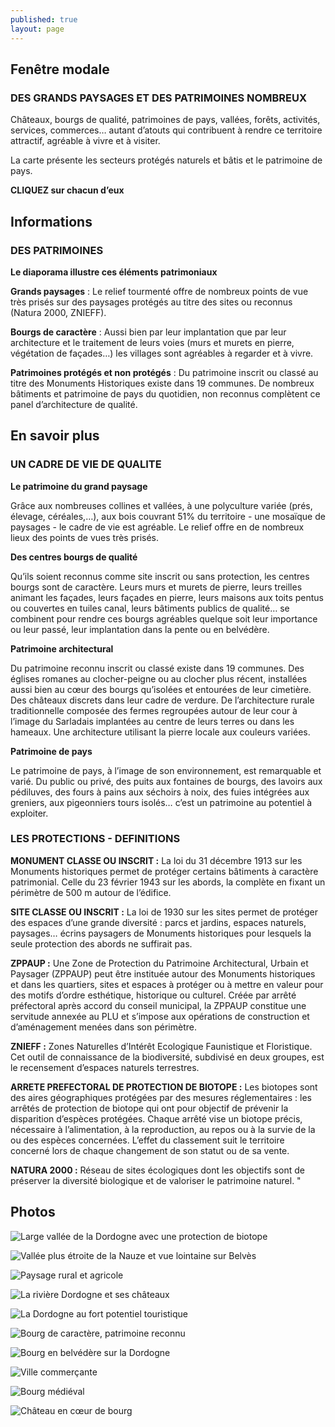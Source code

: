 ```yaml
---
published: true
layout: page
---
```


## Fenêtre modale

### DES GRANDS PAYSAGES ET DES PATRIMOINES NOMBREUX

Châteaux, bourgs de qualité, patrimoines de pays, vallées, forêts, activités, services, commerces… autant d’atouts qui contribuent à rendre ce territoire attractif, agréable à vivre et à visiter.

La carte présente les secteurs protégés naturels et bâtis et le patrimoine de pays.

**CLIQUEZ sur chacun d’eux**

## Informations

### DES PATRIMOINES

**Le diaporama illustre ces éléments patrimoniaux**

**Grands paysages** : Le relief tourmenté offre de nombreux points de vue très prisés sur des paysages protégés au titre des sites ou reconnus (Natura 2000, ZNIEFF).

**Bourgs de caractère** : Aussi bien par leur implantation que par leur architecture et le traitement de leurs voies (murs et murets en pierre, végétation de façades…) les villages sont agréables à regarder et à vivre.

**Patrimoines protégés et non protégés** : Du patrimoine inscrit ou classé au titre des Monuments Historiques existe dans 19 communes. De nombreux bâtiments et patrimoine de pays du quotidien, non reconnus complètent ce panel d’architecture de qualité.


## En savoir plus

### UN CADRE DE VIE DE QUALITE

**Le patrimoine du grand paysage**

Grâce aux nombreuses collines et vallées, à une polyculture variée (prés, élevage, céréales,…), aux bois couvrant 51% du territoire - une mosaïque de paysages - le cadre de vie est agréable. Le relief offre en de nombreux lieux des points de vues très prisés.

**Des centres bourgs de qualité**

Qu’ils soient reconnus comme site inscrit ou sans protection, les centres bourgs sont de caractère. Leurs murs et murets de pierre, leurs treilles animant les façades, leurs façades en pierre, leurs maisons aux toits pentus ou couvertes en tuiles canal, leurs bâtiments publics de qualité… se combinent pour rendre ces bourgs agréables quelque soit leur importance ou leur passé, leur implantation dans la pente ou en belvédère.

**Patrimoine architectural**

Du patrimoine reconnu inscrit ou classé existe dans 19 communes. Des églises romanes au clocher-peigne ou au clocher plus récent, installées aussi bien au cœur des bourgs qu’isolées et entourées de leur cimetière. Des châteaux discrets dans leur cadre de verdure. De l’architecture rurale traditionnelle composée des fermes regroupées autour de leur cour à l’image du Sarladais implantées au centre de leurs terres ou dans les hameaux. Une architecture utilisant la pierre locale aux couleurs variées.

**Patrimoine de pays**

Le patrimoine de pays, à l’image de son environnement, est remarquable et varié. Du public ou privé, des puits aux fontaines de bourgs, des lavoirs aux pédiluves, des fours à pains aux séchoirs à noix, des fuies intégrées aux greniers, aux pigeonniers tours isolés… c’est un patrimoine au potentiel à exploiter.

### LES PROTECTIONS - DEFINITIONS

**MONUMENT CLASSE OU INSCRIT :**
La loi du 31 décembre 1913 sur les Monuments historiques permet de protéger certains bâtiments à caractère patrimonial. Celle du 23 février 1943 sur les abords, la complète en fixant un périmètre de 500 m autour de l’édifice.

**SITE CLASSE OU INSCRIT :**
La loi de 1930 sur les sites permet de protéger des espaces d’une grande diversité : parcs et jardins, espaces naturels, paysages… écrins paysagers de Monuments historiques pour lesquels la seule protection des abords ne suffirait pas.

**ZPPAUP :**
Une Zone de Protection du Patrimoine Architectural, Urbain et Paysager (ZPPAUP) peut être instituée autour des Monuments historiques et dans les quartiers, sites et espaces à protéger ou à mettre en valeur pour des motifs d’ordre esthétique, historique ou culturel.
Créée par arrêté préfectoral après accord du conseil municipal, la ZPPAUP constitue une servitude annexée au PLU et s’impose aux opérations de construction et d’aménagement menées dans son périmètre.

**ZNIEFF :**
Zones Naturelles d’Intérêt Ecologique Faunistique et Floristique. Cet outil de connaissance de la biodiversité, subdivisé en deux groupes, est le recensement d’espaces naturels terrestres.

**ARRETE PREFECTORAL DE PROTECTION DE BIOTOPE :**
Les biotopes sont des aires géographiques protégées par des mesures réglementaires : les arrêtés de protection de biotope qui ont pour objectif de prévenir la disparition d’espèces protégées. Chaque arrêté vise un biotope précis, nécessaire à l’alimentation, à la reproduction, au repos ou à la survie de la ou des espèces concernées. L’effet du classement suit le territoire concerné lors de chaque changement de son statut ou de sa vente. 

**NATURA 2000 :**
Réseau de sites écologiques dont les objectifs sont de préserver la diversité biologique et de valoriser le patrimoine naturel.
"

## Photos

![Large vallée de la Dordogne avec une protection de biotope]({{site.baseurl}}/data/images/8/atouts/08_ATOUTS_01.jpg)

![Vallée plus étroite de la Nauze et vue lointaine sur Belvès]({{site.baseurl}}/data/images/8/atouts/08_ATOUTS_02.jpg)

![Paysage rural et agricole]({{site.baseurl}}/data/images/8/atouts/08_ATOUTS_03.jpg)

![La rivière Dordogne et ses châteaux]({{site.baseurl}}/data/images/8/atouts/08_ATOUTS_04.jpg)

![La Dordogne au fort potentiel touristique]({{site.baseurl}}/data/images/8/atouts/08_ATOUTS_05.jpg)

![Bourg de caractère, patrimoine reconnu]({{site.baseurl}}/data/images/8/atouts/08_ATOUTS_06.jpg)

![Bourg en belvédère sur la Dordogne]({{site.baseurl}}/data/images/8/atouts/08_ATOUTS_07.jpg)

![Ville commerçante]({{site.baseurl}}/data/images/8/atouts/08_ATOUTS_08.jpg)

![Bourg médiéval]({{site.baseurl}}/data/images/8/atouts/08_ATOUTS_09.jpg)

![Château en cœur de bourg ]({{site.baseurl}}/data/images/8/atouts/08_ATOUTS_10.jpg)


